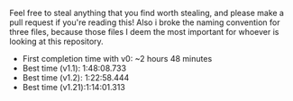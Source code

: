 Feel free to steal anything that you find worth stealing, and please make a pull request if you're reading this!
Also i broke the naming convention for three files, because those files I deem the most important for whoever is looking at this repository.
* First completion time with v0: ~2 hours 48 minutes
* Best time (v1.1): 1:48:08.733
* Best time (v1.2): 1:22:58.444
* Best time (v1.21):1:14:01.313
